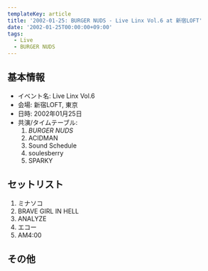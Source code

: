 ```yaml
---
templateKey: article
title: '2002-01-25: BURGER NUDS - Live Linx Vol.6 at 新宿LOFT'
date: '2002-01-25T00:00:00+09:00'
tags:
  - Live
  - BURGER NUDS
---
```

## 基本情報

* イベント名: Live Linx Vol.6
* 会場: 新宿LOFT, 東京
* 日時: 2002年01月25日
* 共演/タイムテーブル:
  1. *BURGER NUDS*
  1. ACIDMAN
  1. Sound Schedule
  1. soulesberry
  1. SPARKY

## セットリスト

1. ミナソコ
1. BRAVE GIRL IN HELL
1. ANALYZE
1. エコー
1. AM4:00

## その他

